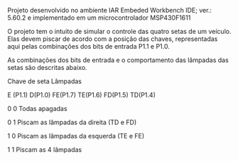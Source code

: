 Projeto desenvolvido no ambiente IAR Embeded Workbench IDE; ver.: 5.60.2 e implementado em um microcontrolador MSP430F1611

O projeto tem o intuito de simular o controle das quatro setas de um veículo. Elas devem piscar de acordo com a posição das chaves, representadas aqui pelas combinações dos bits de entrada P1.1 e P1.0.

As combinações dos bits de entrada e o comportamento das lâmpadas das setas são descritas abaixo.

  Chave de seta   Lâmpadas

  E (P1.1)      D(P1.0)            FE(P1.7)   TE(P1.6)   FD(P1.5)   TD(P1.4)

   0     0            Todas apagadas

   0     1            Piscam as lâmpadas da direita (TD e FD)

   1     0            Piscam as lâmpadas da esquerda (TE e FE)

   1     1            Piscam as 4 lâmpadas
